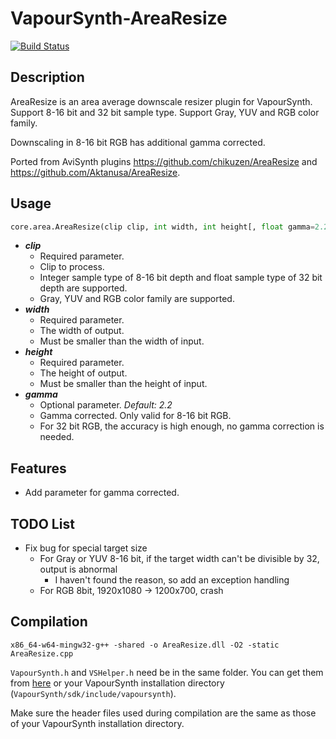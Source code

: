 # VapourSynth-AreaResize

[![Build Status](https://github.com/Kiyamou/VapourSynth-AreaResize/workflows/CI/badge.svg)](https://github.com/Kiyamou/VapourSynth-AreaResize/actions/workflows/CI.yml)

## Description

AreaResize is an area average downscale resizer plugin for VapourSynth. Support 8-16 bit and 32 bit sample type. Support Gray, YUV and RGB color family.

Downscaling in 8-16 bit RGB has additional gamma corrected.

Ported from AviSynth plugins https://github.com/chikuzen/AreaResize and https://github.com/Aktanusa/AreaResize.

## Usage

```python
core.area.AreaResize(clip clip, int width, int height[, float gamma=2.2])
```

* ***clip***
    * Required parameter.
    * Clip to process.
    * Integer sample type of 8-16 bit depth and float sample type of 32 bit depth are supported.
    * Gray, YUV and RGB color family are supported.
* ***width***
    * Required parameter.
    * The width of output.
    * Must be smaller than the width of input.
* ***height***
    * Required parameter.
    * The height of output.
    * Must be smaller than the height of input.
* ***gamma***
    * Optional parameter. *Default: 2.2*
    * Gamma corrected. Only valid for 8-16 bit RGB.
    * For 32 bit RGB, the accuracy is high enough, no gamma correction is needed.

## Features

* Add parameter for gamma corrected.

## TODO List

* Fix bug for special target size
  * For Gray or YUV 8-16 bit, if the target width can't be divisible by 32, output is abnormal
    * I haven't found the reason, so add an exception handling
  * For RGB 8bit, 1920x1080 -> 1200x700, crash

## Compilation

```
x86_64-w64-mingw32-g++ -shared -o AreaResize.dll -O2 -static AreaResize.cpp
```

`VapourSynth.h` and `VSHelper.h` need be in the same folder. You can get them from [here](https://github.com/vapoursynth/vapoursynth/tree/master/include) or your VapourSynth installation directory (`VapourSynth/sdk/include/vapoursynth`).

Make sure the header files used during compilation are the same as those of your VapourSynth installation directory.
